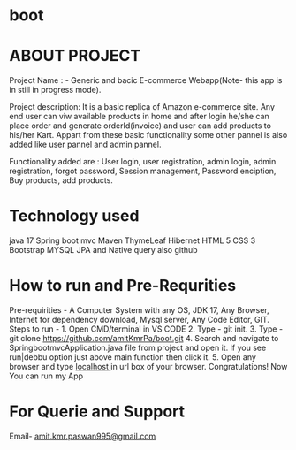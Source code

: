 # boot

# ABOUT PROJECT
Project Name : - Generic and bacic E-commerce Webapp(Note- this app is in still in progress mode).

Project description: It is a basic replica of Amazon e-commerce site. Any end user can viw available products in home and after login he/she can place order and generate orderId(invoice) and user can add products to his/her Kart. Appart from these basic functionality some other pannel is also added like user pannel and admin pannel.

Functionality added are : User login, user registration, admin login, admin registration, forgot password, Session management, Password enciption, Buy products, add products.

# Technology used
java 17
Spring boot mvc
Maven
ThymeLeaf
Hibernet
HTML 5
CSS 3
Bootstrap
MYSQL
JPA and Native query also
github

# How to run and Pre-Requrities
Pre-requirities - A Computer System with any OS, JDK 17, Any Browser, Internet for dependency download, Mysql server, Any Code Editor, GIT.
Steps to run - 1. Open CMD/terminal in VS CODE
               2. Type - git init.
               3. Type - git clone https://github.com/amitKmrPa/boot.git
               4. Search and navigate to SpringbootmvcApplication.java file from project and open it. If you see run|debbu option just above main function then                     click it. 
               5. Open any browser and type [localhost ](http://localhost:8080/) in url box of your browser.
              Congratulations! Now You can run my App
              
 # For Querie and Support
 Email- amit.kmr.paswan995@gmail.com
